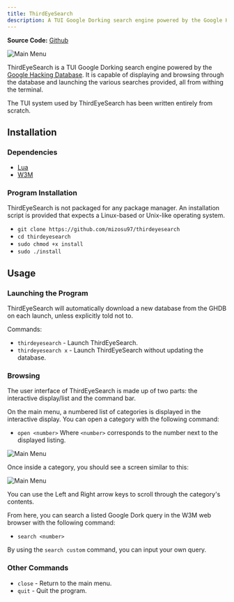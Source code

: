 ```yaml
---
title: ThirdEyeSearch
description: A TUI Google Dorking search engine powered by the Google Hacking Database.
---
```


**Source Code:** [Github](https://github.com/mizosu97/thirdeyesearch)

![Main Menu](https://media.discordapp.net/attachments/1267674014290149449/1267674096846503990/wenO9qU.png?ex=66a9a500&is=66a85380&hm=d6dc080475521176d9a8c860ce43479f5e1631458c4892c374074a9d507c8b32&=&format=webp&quality=lossless)


ThirdEyeSearch is a TUI Google Dorking search engine powered by the [Google Hacking Database](https://www.exploit-db.com/google-hacking-database). It is capable of displaying and browsing through the database and launching the various searches provided, all from withing the terminal.

The TUI system used by ThirdEyeSearch has been written entirely from scratch.


## Installation

### Dependencies

- [Lua](https://www.lua.org/)
- [W3M](https://w3m.sourceforge.net/)

### Program Installation

ThirdEyeSearch is not packaged for any package manager. An installation script is provided that expects a Linux-based or Unix-like operating system.

- `git clone https://github.com/mizosu97/thirdeyesearch`
- `cd thirdeyesearch`
- `sudo chmod +x install`
- `sudo ./install`


## Usage

### Launching the Program

ThirdEyeSearch will automatically download a new database from the GHDB on each launch, unless explicitly told not to.

Commands:
- `thirdeyesearch` - Launch ThirdEyeSearch.
- `thirdeyesearch x` - Launch ThirdEyeSearch without updating the database.

### Browsing

The user interface of ThirdEyeSearch is made up of two parts: the interactive display/list and the command bar.

On the main menu, a numbered list of categories is displayed in the interactive display. You can open a category with the following command:
- `open <number>`
Where `<number>` corresponds to the number next to the displayed listing.

![Main Menu](https://media.discordapp.net/attachments/1267674014290149449/1267674096846503990/wenO9qU.png?ex=66a9a500&is=66a85380&hm=d6dc080475521176d9a8c860ce43479f5e1631458c4892c374074a9d507c8b32&=&format=webp&quality=lossless)


Once inside a category, you should see a screen similar to this:

![Main Menu](https://media.discordapp.net/attachments/1267674014290149449/1267674097232515136/DkLUGxn.png?ex=66aa4dc1&is=66a8fc41&hm=146bc4d0c7d53bea8dad0025de5f597738d69fb4cdfedf97996781bbed8fa26f&=&format=webp&quality=lossless)

You can use the Left and Right arrow keys to scroll through the category's contents.

From here, you can search a listed Google Dork query in the W3M web browser with the following command:
- `search <number>`

By using the `search custom` command, you can input your own query.

### Other Commands

- `close` - Return to the main menu.
- `quit` - Quit the program.